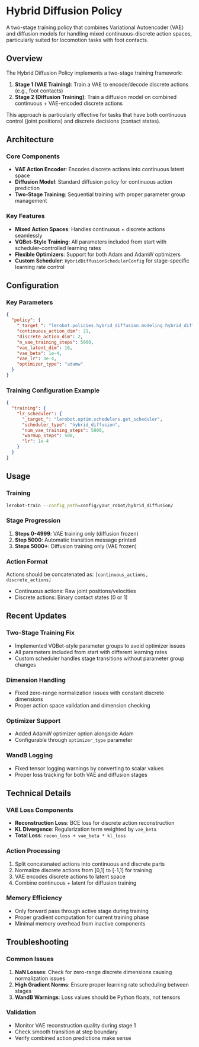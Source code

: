 # Hybrid Diffusion Policy

A two-stage training policy that combines Variational Autoencoder (VAE) and diffusion models for handling mixed continuous-discrete action spaces, particularly suited for locomotion tasks with foot contacts.

## Overview

The Hybrid Diffusion Policy implements a two-stage training framework:

1. **Stage 1 (VAE Training)**: Train a VAE to encode/decode discrete actions (e.g., foot contacts)
2. **Stage 2 (Diffusion Training)**: Train a diffusion model on combined continuous + VAE-encoded discrete actions

This approach is particularly effective for tasks that have both continuous control (joint positions) and discrete decisions (contact states).

## Architecture

### Core Components

- **VAE Action Encoder**: Encodes discrete actions into continuous latent space
- **Diffusion Model**: Standard diffusion policy for continuous action prediction
- **Two-Stage Training**: Sequential training with proper parameter group management

### Key Features

- **Mixed Action Spaces**: Handles continuous + discrete actions seamlessly
- **VQBet-Style Training**: All parameters included from start with scheduler-controlled learning rates
- **Flexible Optimizers**: Support for both Adam and AdamW optimizers
- **Custom Scheduler**: `HybridDiffusionSchedulerConfig` for stage-specific learning rate control

## Configuration

### Key Parameters

```json
{
  "policy": {
    "_target_": "lerobot.policies.hybrid_diffusion.modeling_hybrid_diffusion.HybridDiffusionPolicy",
    "continuous_action_dim": 21,
    "discrete_action_dim": 2,
    "n_vae_training_steps": 5000,
    "vae_latent_dim": 16,
    "vae_beta": 1e-4,
    "vae_lr": 3e-4,
    "optimizer_type": "adamw"
  }
}
```

### Training Configuration Example

```json
{
  "training": {
    "lr_scheduler": {
      "_target_": "lerobot.optim.schedulers.get_scheduler",
      "scheduler_type": "hybrid_diffusion",
      "num_vae_training_steps": 5000,
      "warmup_steps": 500,
      "lr": 1e-4
    }
  }
}
```

## Usage

### Training

```bash
lerobot-train --config_path=config/your_robot/hybrid_diffusion/
```

### Stage Progression

1. **Steps 0-4999**: VAE training only (diffusion frozen)
2. **Step 5000**: Automatic transition message printed
3. **Steps 5000+**: Diffusion training only (VAE frozen)

### Action Format

Actions should be concatenated as: `[continuous_actions, discrete_actions]`

- Continuous actions: Raw joint positions/velocities
- Discrete actions: Binary contact states (0 or 1)

## Recent Updates

### Two-Stage Training Fix
- Implemented VQBet-style parameter groups to avoid optimizer issues
- All parameters included from start with different learning rates
- Custom scheduler handles stage transitions without parameter group changes

### Dimension Handling
- Fixed zero-range normalization issues with constant discrete dimensions
- Proper action space validation and dimension checking

### Optimizer Support
- Added AdamW optimizer option alongside Adam
- Configurable through `optimizer_type` parameter

### WandB Logging
- Fixed tensor logging warnings by converting to scalar values
- Proper loss tracking for both VAE and diffusion stages

## Technical Details

### VAE Loss Components
- **Reconstruction Loss**: BCE loss for discrete action reconstruction
- **KL Divergence**: Regularization term weighted by `vae_beta`
- **Total Loss**: `recon_loss + vae_beta * kl_loss`

### Action Processing
1. Split concatenated actions into continuous and discrete parts
2. Normalize discrete actions from [0,1] to [-1,1] for training
3. VAE encodes discrete actions to latent space
4. Combine continuous + latent for diffusion training

### Memory Efficiency
- Only forward pass through active stage during training
- Proper gradient computation for current training phase
- Minimal memory overhead from inactive components

## Troubleshooting

### Common Issues

1. **NaN Losses**: Check for zero-range discrete dimensions causing normalization issues
2. **High Gradient Norms**: Ensure proper learning rate scheduling between stages
3. **WandB Warnings**: Loss values should be Python floats, not tensors

### Validation

- Monitor VAE reconstruction quality during stage 1
- Check smooth transition at step boundary
- Verify combined action predictions make sense